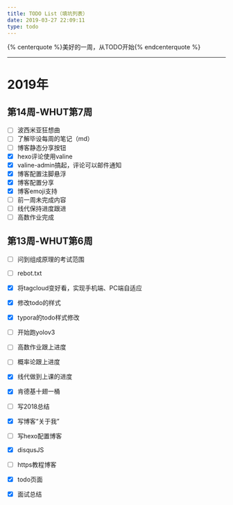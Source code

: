 ```yaml
---
title: TODO List（填坑列表）
date: 2019-03-27 22:09:11
type: todo
---
```


{% centerquote %}美好的一周，从TODO开始{% endcenterquote %}

---

# 2019年

## 第14周-WHUT第7周

- [ ] 波西米亚狂想曲
- [ ] 了解毕设每周的笔记（md）
- [ ] 博客静态分享按钮
- [x] hexo评论使用valine
- [x] valine-admin搞起，评论可以邮件通知
- [x] 博客配置注脚悬浮
- [x] 博客配置分享
- [x] 博客emoji支持
- [ ] 前一周未完成内容
- [ ] 线代保持进度跟进
- [ ] 高数作业完成

## 第13周-WHUT第6周

- [ ] 问到组成原理的考试范围
- [ ] rebot.txt
- [x] 将tagcloud变好看，实现手机端、PC端自适应
- [x] 修改todo的样式
- [x] typora的todo样式修改
- [ ] 开始跑yolov3
- [ ] 高数作业跟上进度
- [ ] 概率论跟上进度
- [x] 线代做到上课的进度
- [x] 肯德基十翅一桶
- [ ] 写2018总结
- [x] 写博客“关于我”
- [ ] 写hexo配置博客
- [x] disqusJS
- [ ] https教程博客
- [x] todo页面
- [x] 面试总结




